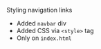 Styling navigation links

 * Added `navbar` div
 * Added CSS via `<style>` tag
 * Only on `index.html`
